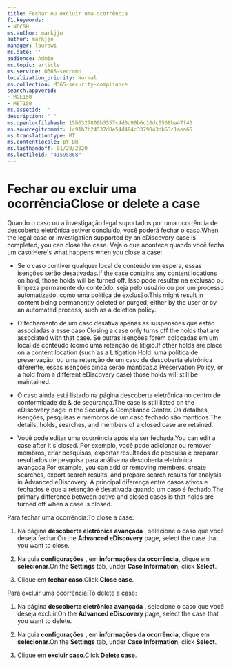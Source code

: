 ```yaml
---
title: Fechar ou excluir uma ocorrência
f1.keywords:
- NOCSH
ms.author: markjjo
author: markjjo
manager: laurawi
ms.date: ''
audience: Admin
ms.topic: article
ms.service: O365-seccomp
localization_priority: Normal
ms.collection: M365-security-compliance
search.appverid:
- MOE150
- MET150
ms.assetid: ''
description: " "
ms.openlocfilehash: 15b6327809b3557c4d0d90b6c10dc5568ba47f43
ms.sourcegitcommit: 1c91b7b24537d0e54d484c3379043db53c1aea65
ms.translationtype: MT
ms.contentlocale: pt-BR
ms.lasthandoff: 01/29/2020
ms.locfileid: "41595868"
---
```

# <a name="close-or-delete-a-case"></a><span data-ttu-id="ce97d-102">Fechar ou excluir uma ocorrência</span><span class="sxs-lookup"><span data-stu-id="ce97d-102">Close or delete a case</span></span>

<span data-ttu-id="ce97d-103">Quando o caso ou a investigação legal suportados por uma ocorrência de descoberta eletrônica estiver concluído, você poderá fechar o caso.</span><span class="sxs-lookup"><span data-stu-id="ce97d-103">When the legal case or investigation supported by an eDiscovery case is completed, you can close the case.</span></span> <span data-ttu-id="ce97d-104">Veja o que acontece quando você fecha um caso:</span><span class="sxs-lookup"><span data-stu-id="ce97d-104">Here's what happens when you close a case:</span></span>

- <span data-ttu-id="ce97d-105">Se o caso contiver qualquer local de conteúdo em espera, essas isenções serão desativadas.</span><span class="sxs-lookup"><span data-stu-id="ce97d-105">If the case contains any content locations on hold, those holds will be turned off.</span></span> <span data-ttu-id="ce97d-106">Isso pode resultar na exclusão ou limpeza permanente do conteúdo, seja pelo usuário ou por um processo automatizado, como uma política de exclusão.</span><span class="sxs-lookup"><span data-stu-id="ce97d-106">This might result in content being permanently deleted or purged, either by the user or by an automated process, such as a deletion policy.</span></span>

- <span data-ttu-id="ce97d-107">O fechamento de um caso desativa apenas as suspensões que estão associadas a esse caso.</span><span class="sxs-lookup"><span data-stu-id="ce97d-107">Closing a case only turns off the holds that are associated with that case.</span></span> <span data-ttu-id="ce97d-108">Se outras isenções forem colocadas em um local de conteúdo (como uma retenção de litígio.</span><span class="sxs-lookup"><span data-stu-id="ce97d-108">If other holds are place on a content location (such as a Litigation Hold.</span></span> <span data-ttu-id="ce97d-109">uma política de preservação, ou uma retenção de um caso de descoberta eletrônica diferente, essas isenções ainda serão mantidas.</span><span class="sxs-lookup"><span data-stu-id="ce97d-109">a Preservation Policy, or a hold from a different eDiscovery case) those holds will still be maintained.</span></span>

- <span data-ttu-id="ce97d-110">O caso ainda está listado na página descoberta eletrônica no centro de conformidade de & de segurança.</span><span class="sxs-lookup"><span data-stu-id="ce97d-110">The case is still listed on the eDiscovery page in the Security & Compliance Center.</span></span> <span data-ttu-id="ce97d-111">Os detalhes, isenções, pesquisas e membros de um caso fechado são mantidos.</span><span class="sxs-lookup"><span data-stu-id="ce97d-111">The details, holds, searches, and members of a closed case are retained.</span></span>

- <span data-ttu-id="ce97d-112">Você pode editar uma ocorrência após ela ser fechada.</span><span class="sxs-lookup"><span data-stu-id="ce97d-112">You can edit a case after it's closed.</span></span> <span data-ttu-id="ce97d-113">Por exemplo, você pode adicionar ou remover membros, criar pesquisas, exportar resultados de pesquisa e preparar resultados de pesquisa para análise na descoberta eletrônica avançada.</span><span class="sxs-lookup"><span data-stu-id="ce97d-113">For example, you can add or removing members, create searches, export search results, and prepare search results for analysis in Advanced eDiscovery.</span></span> <span data-ttu-id="ce97d-114">A principal diferença entre casos ativos e fechados é que a retenção é desativada quando um caso é fechado.</span><span class="sxs-lookup"><span data-stu-id="ce97d-114">The primary difference between active and closed cases is that holds are turned off when a case is closed.</span></span>

<span data-ttu-id="ce97d-115">Para fechar uma ocorrência:</span><span class="sxs-lookup"><span data-stu-id="ce97d-115">To close a case:</span></span>

1. <span data-ttu-id="ce97d-116">Na página **descoberta eletrônica avançada** , selecione o caso que você deseja fechar.</span><span class="sxs-lookup"><span data-stu-id="ce97d-116">On the **Advanced eDiscovery** page, select the case that you want to close.</span></span>

2. <span data-ttu-id="ce97d-117">Na guia **configurações** , em **informações da ocorrência**, clique em **selecionar**.</span><span class="sxs-lookup"><span data-stu-id="ce97d-117">On the **Settings** tab, under **Case Information**, click **Select**.</span></span>

3. <span data-ttu-id="ce97d-118">Clique em **fechar caso**.</span><span class="sxs-lookup"><span data-stu-id="ce97d-118">Click **Close case**.</span></span>

<span data-ttu-id="ce97d-119">Para excluir uma ocorrência:</span><span class="sxs-lookup"><span data-stu-id="ce97d-119">To delete a case:</span></span>

1. <span data-ttu-id="ce97d-120">Na página **descoberta eletrônica avançada** , selecione o caso que você deseja excluir.</span><span class="sxs-lookup"><span data-stu-id="ce97d-120">On the **Advanced eDiscovery** page, select the case that you want to delete.</span></span>

2. <span data-ttu-id="ce97d-121">Na guia **configurações** , em **informações da ocorrência**, clique em **selecionar**.</span><span class="sxs-lookup"><span data-stu-id="ce97d-121">On the **Settings** tab, under **Case Information**, click **Select**.</span></span>

3. <span data-ttu-id="ce97d-122">Clique em **excluir caso**.</span><span class="sxs-lookup"><span data-stu-id="ce97d-122">Click **Delete case**.</span></span> 
